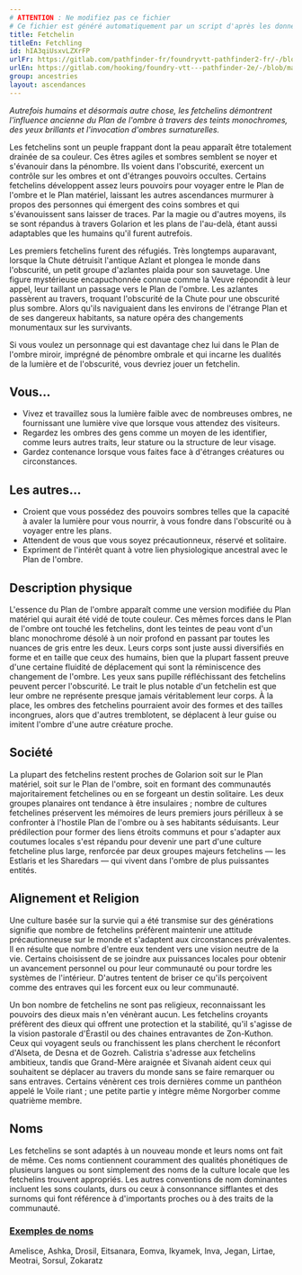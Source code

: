 ```yaml
---
# ATTENTION : Ne modifiez pas ce fichier
# Ce fichier est généré automatiquement par un script d'après les données du module Foundry VTT officiel et de sa traduction
title: Fetchelin
titleEn: Fetchling
id: hIA3qiUsxvLZXrFP
urlFr: https://gitlab.com/pathfinder-fr/foundryvtt-pathfinder2-fr/-/blob/master/data/ancestries/hIA3qiUsxvLZXrFP.htm
urlEn: https://gitlab.com/hooking/foundry-vtt---pathfinder-2e/-/blob/master/packs/data/ancestries.db/fetchling.json
group: ancestries
layout: ascendances
---
```

<em>Autrefois humains et désormais autre chose, les fetchelins démontrent l'influence ancienne du Plan de l'ombre à travers des teints monochromes, des yeux brillants et l'invocation d'ombres surnaturelles.</em>

Les fetchelins sont un peuple frappant dont la peau apparaît être totalement drainée de sa couleur. Ces êtres agiles et sombres semblent se noyer et s'évanouir dans la pénombre. Ils voient dans l'obscurité, exercent un contrôle sur les ombres et ont d'étranges pouvoirs occultes. Certains fetchelins développent assez leurs pouvoirs pour voyager entre le Plan de l'ombre et le Plan matériel, laissant les autres ascendances murmurer à propos des personnes qui émergent des coins sombres et qui s'évanouissent sans laisser de traces. Par la magie ou d'autres moyens, ils se sont répandus à travers Golarion et les plans de l'au-delà, étant aussi adaptables que les humains qu'il furent autrefois.

Les premiers fetchelins furent des réfugiés. Très longtemps auparavant, lorsque la Chute détruisit l'antique Azlant et plongea le monde dans l'obscurité, un petit groupe d'azlantes plaida pour son sauvetage. Une figure mystérieuse encapuchonnée connue comme la Veuve répondit à leur appel, leur taillant un passage vers le Plan de l'ombre. Les azlantes passèrent au travers, troquant l'obscurité de la Chute pour une obscurité plus sombre. Alors qu'ils naviguaient dans les environs de l'étrange Plan et de ses dangereux habitants, sa nature opéra des changements monumentaux sur les survivants.

Si vous voulez un personnage qui est davantage chez lui dans le Plan de l'ombre miroir, imprégné de pénombre ombrale et qui incarne les dualités de la lumière et de l'obscurité, vous devriez jouer un fetchelin.

## Vous…

- Vivez et travaillez sous la lumière faible avec de nombreuses ombres, ne fournissant une lumière vive que lorsque vous attendez des visiteurs.
- Regardez les ombres des gens comme un moyen de les identifier, comme leurs autres traits, leur stature ou la structure de leur visage.
- Gardez contenance lorsque vous faites face à d'étranges créatures ou circonstances.

## Les autres…

- Croient que vous possédez des pouvoirs sombres telles que la capacité à avaler la lumière pour vous nourrir, à vous fondre dans l'obscurité ou à voyager entre les plans.
- Attendent de vous que vous soyez précautionneux, réservé et solitaire.
- Expriment de l'intérêt quant à votre lien physiologique ancestral avec le Plan de l'ombre.

## Description physique

L'essence du Plan de l'ombre apparaît comme une version modifiée du Plan matériel qui aurait été vidé de toute couleur. Ces mêmes forces dans le Plan de l'ombre ont touché les fetchelins, dont les teintes de peau vont d'un blanc monochrome désolé à un noir profond en passant par toutes les nuances de gris entre les deux. Leurs corps sont juste aussi diversifiés en forme et en taille que ceux des humains, bien que la plupart fassent preuve d'une certaine fluidité de déplacement qui sont la réminiscence des changement de l'ombre. Les yeux sans pupille réfléchissant des fetchelins peuvent percer l'obscurité. Le trait le plus notable d'un fetchelin est que leur ombre ne représente presque jamais véritablement leur corps. À la place, les ombres des fetchelins pourraient avoir des formes et des tailles incongrues, alors que d'autres tremblotent, se déplacent à leur guise ou imitent l'ombre d'une autre créature proche.

## Société

La plupart des fetchelins restent proches de Golarion soit sur le Plan matériel, soit sur le Plan de l'ombre, soit en formant des communautés majoritairement fetchelines ou en se forgeant un destin solitaire. Les deux groupes planaires ont tendance à être insulaires ; nombre de cultures fetchelines préservent les mémoires de leurs premiers jours périlleux à se confronter à l'hostile Plan de l'ombre ou à ses habitants séduisants. Leur prédilection pour former des liens étroits communs et pour s'adapter aux coutumes locales s'est répandu pour devenir une part d'une culture fetcheline plus large, renforcée par deux groupes majeurs fetchelins — les Estlaris et les Sharedars — qui vivent dans l'ombre de plus puissantes entités.

## Alignement et Religion

Une culture basée sur la survie qui a été transmise sur des générations signifie que nombre de fetchelins préfèrent maintenir une attitude précautionneuse sur le monde et s'adaptent aux circonstances prévalentes. Il en résulte que nombre d'entre eux tendent vers une vision neutre de la vie. Certains choisissent de se joindre aux puissances locales pour obtenir un avancement personnel ou pour leur communauté ou pour tordre les systèmes de l'intérieur. D'autres tentent de briser ce qu'ils perçoivent comme des entraves qui les forcent eux ou leur communauté.

Un bon nombre de fetchelins ne sont pas religieux, reconnaissant les pouvoirs des dieux mais n'en vénèrant aucun. Les fetchelins croyants préfèrent des dieux qui offrent une protection et la stabilité, qu'il s'agisse de la vision pastorale d'Érastil ou des chaines entravantes de Zon-Kuthon. Ceux qui voyagent seuls ou franchissent les plans cherchent le réconfort d'Alseta, de Desna et de Gozreh. Calistria s'adresse aux fetchelins ambitieux, tandis que Grand-Mère araignée et Sivanah aident ceux qui souhaitent se déplacer au travers du monde sans se faire remarquer ou sans entraves. Certains vénèrent ces trois dernières comme un panthéon appelé le Voile riant ; une petite partie y intègre même Norgorber comme quatrième membre.

## Noms

Les fetchelins se sont adaptés à un nouveau monde et leurs noms ont fait de même. Ces noms contiennent couramment des qualités phonétiques de plusieurs langues ou sont simplement des noms de la culture locale que les fetchelins trouvent appropriés. Les autres conventions de nom dominantes incluent les sons coulants, durs ou ceux à consonnance sifflantes et des surnoms qui font référence à d'importants proches ou à des traits de la communauté.

### <span style="text-decoration: underline;">Exemples de noms

Amelisce, Ashka, Drosil, Eitsanara, Eomva, Ikyamek, Inva, Jegan, Lirtae, Meotrai, Sorsul, Zokaratz
